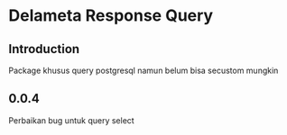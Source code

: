 # Delameta Response Query
## Introduction
Package khusus query postgresql namun belum bisa secustom mungkin

## 0.0.4
Perbaikan bug untuk query select